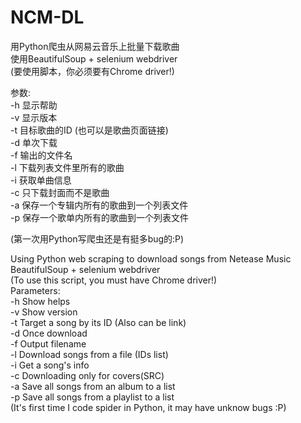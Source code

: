 # NCM-DL
用Python爬虫从网易云音乐上批量下载歌曲<br/>
使用BeautifulSoup + selenium webdriver<br/>
(要使用脚本，你必须要有Chrome driver!)<br/>

参数:<br/>
    -h 显示帮助<br/>
    -v 显示版本<br/>
    -t 目标歌曲的ID (也可以是歌曲页面链接)<br/>
    -d 单次下载<br/>
    -f 输出的文件名<br/>
    -l 下载列表文件里所有的歌曲<br/>
    -i 获取单曲信息<br/>
    -c 只下载封面而不是歌曲<br/>
    -a 保存一个专辑内所有的歌曲到一个列表文件<br/>
    -p 保存一个歌单内所有的歌曲到一个列表文件<br/>

(第一次用Python写爬虫还是有挺多bug的:P)

Using Python web scraping to download songs from Netease Music<br/>
BeautifulSoup + selenium webdriver<br/>
(To use this script, you must have Chrome driver!)<br/>
Parameters:<br/>
    -h Show helps<br/>
    -v Show version<br/>
    -t Target a song by its ID (Also can be link)<br/>
    -d Once download<br/>
    -f Output filename<br/>
    -l Download songs from a file (IDs list)<br/>
    -i Get a song's info<br/>
    -c Downloading only for covers(SRC)<br/>
    -a Save all songs from an album to a list<br/>
    -p Save all songs from a playlist to a list<br/>
(It's first time I code spider in Python, it may have unknow bugs :P)
